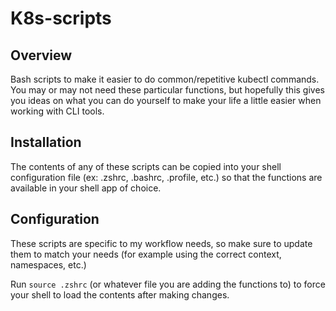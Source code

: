 # K8s-scripts
## Overview
Bash scripts to make it easier to do common/repetitive kubectl commands. You may or may not need these particular functions, but hopefully this gives you ideas on what you can do yourself to make your life a little easier when working with CLI tools.

## Installation
The contents of any of these scripts can be copied into your shell configuration file (ex: .zshrc, .bashrc, .profile, etc.) so that the functions are available in your shell app of choice.

## Configuration
These scripts are specific to my workflow needs, so make sure to update them to match your needs (for example using the correct context, namespaces, etc.)

Run `source .zshrc` (or whatever file you are adding the functions to) to force your shell to load the contents after making changes.
